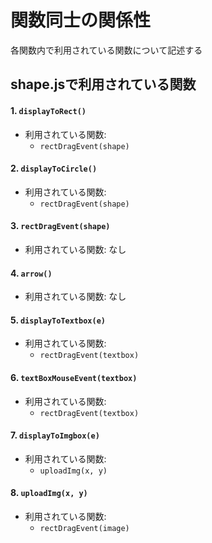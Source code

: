 # 関数同士の関係性
各関数内で利用されている関数について記述する

## shape.jsで利用されている関数

#### 1. `displayToRect()`
- 利用されている関数:
  - `rectDragEvent(shape)`

#### 2. `displayToCircle()`
- 利用されている関数:
  - `rectDragEvent(shape)`

#### 3. `rectDragEvent(shape)`
- 利用されている関数: なし

#### 4. `arrow()`
- 利用されている関数: なし

#### 5. `displayToTextbox(e)`
- 利用されている関数:
  - `rectDragEvent(textbox)`

#### 6. `textBoxMouseEvent(textbox)`
- 利用されている関数:
  - `rectDragEvent(textbox)`

#### 7. `displayToImgbox(e)`
- 利用されている関数:
  - `uploadImg(x, y)`

#### 8. `uploadImg(x, y)`
- 利用されている関数:
  - `rectDragEvent(image)`
